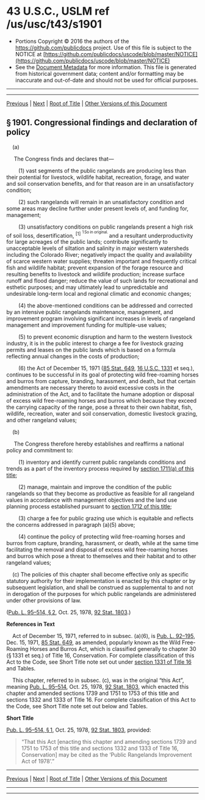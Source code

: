 ---
---

# 43 U.S.C., USLM ref /us/usc/t43/s1901

* Portions Copyright © 2016 the authors of the https://github.com/publicdocs project.
  Use of this file is subject to the NOTICE at [https://github.com/publicdocs/uscode/blob/master/NOTICE](https://github.com/publicdocs/uscode/blob/master/NOTICE)
* See the [Document Metadata](././../../../..//README.md) for more information.
  This file is generated from historical government data; content and/or formatting may be inaccurate and out-of-date and should not be used for official purposes.

----------
----------

[Previous](./../../../..//us/usc/t43/ch37/m__us_usc_t43_ch37.md) | [Next](./../../../..//us/usc/t43/ch37/m__us_usc_t43_s1902.md) | [Root of Title](./../../../../) | [Other Versions of this Document](https://publicdocs.github.io/go/links?ns=uslm&ref=%2Fus%2Fusc%2Ft43%2Fs1901)

## § 1901. Congressional findings and declaration of policy

    (a)

     The Congress finds and declares that—

        (1) vast segments of the public rangelands are producing less than their potential for livestock, wildlife habitat, recreation, forage, and water and soil conservation benefits, and for that reason are in an unsatisfactory condition;

        (2) such rangelands will remain in an unsat­isfactory condition and some areas may decline further under present levels of, and funding for, management;

        (3) unsatisfactory conditions on public rangelands present a high risk of soil loss, desertification, <sup>\[1\]</sup>  <sup><sup> 1 So in original. </sup></sup>  and a resultant underproductiv­ity for large acreages of the public lands; contribute significantly to unacceptable levels of siltation and salinity in major western watersheds including the Colorado River; negatively impact the quality and availability of scarce western water supplies; threaten important and frequently critical fish and wildlife habitat; prevent expansion of the forage resource and resulting benefits to livestock and wildlife production; increase surface runoff and flood danger; reduce the value of such lands for recreational and esthetic purposes; and may ultimately lead to unpredictable and undesirable long-term local and regional climatic and economic changes;

        (4) the above-mentioned conditions can be addressed and corrected by an intensive public rangelands maintenance, management, and improvement program involving significant increases in levels of rangeland management and improvement funding for multiple-use values;

        (5) to prevent economic disruption and harm to the western livestock industry, it is in the public interest to charge a fee for livestock grazing permits and leases on the public lands which is based on a formula reflecting annual changes in the costs of production;

        (6) the Act of December 15, 1971 ([85 Stat. 649][/us/stat/85/649], [16 U.S.C. 1331][/us/usc/t16/s1331] et seq.), continues to be successful in its goal of protecting wild free-roaming horses and burros from capture, branding, harassment, and death, but that certain amendments are necessary thereto to avoid excessive costs in the administration of the Act, and to facilitate the humane adoption or disposal of excess wild free-roaming horses and burros which because they exceed the carrying capacity of the range, pose a threat to their own habitat, fish, wildlife, recreation, water and soil conservation, domestic livestock grazing, and other rangeland values;

    (b)

     The Congress therefore hereby establishes and reaffirms a national policy and commitment to:

        (1) inventory and identify current public rangelands conditions and trends as a part of the inventory process required by [section 1711(a) of this title][/us/usc/t43/s1711/a];

        (2) manage, maintain and improve the condition of the public rangelands so that they become as productive as feasible for all rangeland values in accordance with management objectives and the land use planning process established pursuant to [section 1712 of this title][/us/usc/t43/s1712];

        (3) charge a fee for public grazing use which is equitable and reflects the concerns addressed in paragraph (a)(5) above;

        (4) continue the policy of protecting wild free-roaming horses and burros from capture, branding, harassment, or death, while at the same time facilitating the removal and disposal of excess wild free-roaming horses and burros which pose a threat to themselves and their habitat and to other rangeland values;

    (c) The policies of this chapter shall become effective only as specific statutory authority for their implementation is enacted by this chapter or by subsequent legislation, and shall be construed as supplemental to and not in derogation of the purposes for which public rangelands are administered under other provisions of law.

([Pub. L. 95–514, § 2][/us/pl/95/514/s2], Oct. 25, 1978, [92 Stat. 1803][/us/stat/92/1803].)

 __References in Text__ 

    Act of December 15, 1971, referred to in subsec. (a)(6), is [Pub. L. 92–195][/us/pl/92/195], Dec. 15, 1971, [85 Stat. 649][/us/stat/85/649], as amended, popularly known as the Wild Free-Roaming Horses and Burros Act, which is classified generally to chapter 30 (§ 1331 et seq.) of Title 16, Conservation. For complete classification of this Act to the Code, see Short Title note set out under [section 1331 of Title 16][/us/usc/t16/s1331] and Tables.

    This chapter, referred to in subsec. (c), was in the original “this Act”, meaning [Pub. L. 95–514][/us/pl/95/514], Oct. 25, 1978, [92 Stat. 1803][/us/stat/92/1803], which enacted this chapter and amended sections 1739 and 1751 to 1753 of this title and sections 1332 and 1333 of Title 16. For complete classification of this Act to the Code, see Short Title note set out below and Tables.

 __Short Title__ 

[Pub. L. 95–514, § 1][/us/pl/95/514/s1], Oct. 25, 1978, [92 Stat. 1803][/us/stat/92/1803], provided: 

> “That this Act \[enacting this chapter and amending sections 1739 and 1751 to 1753 of this title and sections 1332 and 1333 of Title 16, Conservation\] may be cited as the ‘Public Rangelands Improvement Act of 1978’.”

----------

[Previous](./../../../..//us/usc/t43/ch37/m__us_usc_t43_ch37.md) | [Next](./../../../..//us/usc/t43/ch37/m__us_usc_t43_s1902.md) | [Root of Title](./../../../../) | [Other Versions of this Document](https://publicdocs.github.io/go/links?ns=uslm&ref=%2Fus%2Fusc%2Ft43%2Fs1901)

----------
----------

[/us/stat/85/649]: https://publicdocs.github.io/go/links?ns=uslm&ref=%2Fus%2Fstat%2F85%2F649
[/us/usc/t16/s1331]: https://publicdocs.github.io/go/links?ns=uslm&ref=%2Fus%2Fusc%2Ft16%2Fs1331
[/us/usc/t43/s1711/a]: https://publicdocs.github.io/go/links?ns=uslm&ref=%2Fus%2Fusc%2Ft43%2Fs1711%2Fa
[/us/usc/t43/s1712]: https://publicdocs.github.io/go/links?ns=uslm&ref=%2Fus%2Fusc%2Ft43%2Fs1712
[/us/pl/95/514/s2]: https://publicdocs.github.io/go/links?ns=uslm&ref=%2Fus%2Fpl%2F95%2F514%2Fs2
[/us/stat/92/1803]: https://publicdocs.github.io/go/links?ns=uslm&ref=%2Fus%2Fstat%2F92%2F1803
[/us/pl/92/195]: https://publicdocs.github.io/go/links?ns=uslm&ref=%2Fus%2Fpl%2F92%2F195
[/us/stat/85/649]: https://publicdocs.github.io/go/links?ns=uslm&ref=%2Fus%2Fstat%2F85%2F649
[/us/usc/t16/s1331]: https://publicdocs.github.io/go/links?ns=uslm&ref=%2Fus%2Fusc%2Ft16%2Fs1331
[/us/pl/95/514]: https://publicdocs.github.io/go/links?ns=uslm&ref=%2Fus%2Fpl%2F95%2F514
[/us/stat/92/1803]: https://publicdocs.github.io/go/links?ns=uslm&ref=%2Fus%2Fstat%2F92%2F1803
[/us/pl/95/514/s1]: https://publicdocs.github.io/go/links?ns=uslm&ref=%2Fus%2Fpl%2F95%2F514%2Fs1
[/us/stat/92/1803]: https://publicdocs.github.io/go/links?ns=uslm&ref=%2Fus%2Fstat%2F92%2F1803


